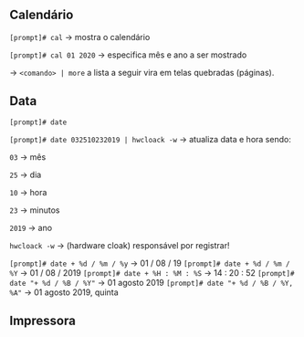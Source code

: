 ## Calendário

`[prompt]# cal` → mostra o calendário

`[prompt]# cal 01 2020` → especifica mês e ano a ser mostrado

→ `<comando> | more` a lista a seguir vira em telas quebradas (páginas).


## Data

`[prompt]# date`

`[prompt]# date 032510232019 | hwcloack -w` → atualiza data e hora sendo:

`03` → mês

`25` → dia

`10` → hora 

`23` → minutos

`2019` → ano

`hwcloack -w` → (hardware cloak) responsável por registrar!



`[prompt]# date + %d / %m / %y` → 01 / 08 / 19
`[prompt]# date + %d / %m / %Y` → 01 / 08 / 2019
`[prompt]# date + %H : %M : %S` → 14 : 20 : 52 
`[prompt]# date "+ %d / %B / %Y"` → 01 agosto 2019
`[prompt]# date "+ %d / %B / %Y, %A"` → 01 agosto 2019, quinta


## Impressora